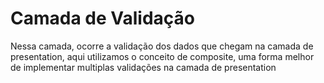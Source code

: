 # Camada de Validação

Nessa camada, ocorre a validação dos dados que chegam na camada de presentation, aqui utilizamos o conceito de composite, uma forma melhor de implementar multiplas validações na camada de presentation